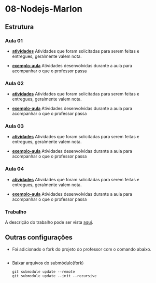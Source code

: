 # 08-Nodejs-Marlon

## Estrutura

### Aula 01

- [**atividades**](./Aula-01/atividades/)
    Atividades que foram solicitadas para serem feitas e entregues, geralmente valem nota.

- [**exemplo-aula**](./Aula-01/exemplo-aula/)
    Atividades desenvolvidas durante a aula para acompanhar o que o professor passa

### Aula 02

- [**atividades**](./Aula-02/atividades/)
    Atividades que foram solicitadas para serem feitas e entregues, geralmente valem nota.

- [**exemplo-aula**](./Aula-02/exemplo-aula/)
    Atividades desenvolvidas durante a aula para acompanhar o que o professor passa

### Aula 03

- [**atividades**](./Aula-03/atividades/)
Atividades que foram solicitadas para serem feitas e entregues, geralmente valem nota.

- [**exemplo-aula**](./Aula-03/exemplo-aula/)
    Atividades desenvolvidas durante a aula para acompanhar o que o professor passa

### Aula 04

- [**atividades**](./Aula-04/atividades/)
Atividades que foram solicitadas para serem feitas e entregues, geralmente valem nota.

- [**exemplo-aula**](./Aula-04/exemplo-aula/)
    Atividades desenvolvidas durante a aula para acompanhar o que o professor passa

### Trabalho

A descrição do trabalho pode ser vista [aqui](https://pos-unipar.github.io/docs/nodejs/#trabalho-final).


## Outras configurações

- Foi adicionado o fork do projeto do professor com o comando abaixo.  
    ```
    ```

- Baixar arquivos do submódulo(fork)
    ```
    git submodule update --remote
    git submodule update --init --recursive
    ```